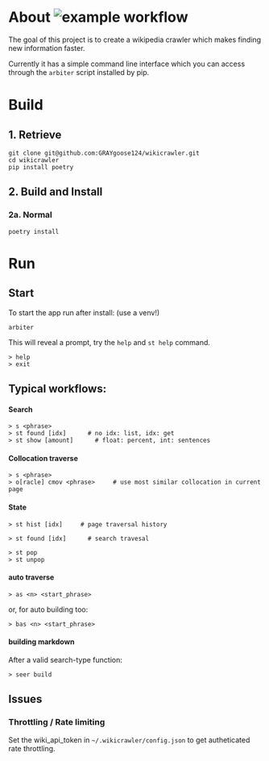 # About ![example workflow](https://github.com/GRAYgoose124/wikicrawler/actions/workflows/tests.yml/badge.svg)

The goal of this project is to create a wikipedia crawler which makes finding new information faster. 

Currently it has a simple command line interface which you can access through the `arbiter` script installed by pip.

# Build
## 1. Retrieve
    git clone git@github.com:GRAYgoose124/wikicrawler.git
    cd wikicrawler
    pip install poetry

## 2. Build and Install
### 2a. Normal
    poetry install

# Run
## Start
To start the app run after install: (use a venv!)

    arbiter

This will reveal a prompt, try the `help` and `st help`  command.

    > help
    > exit
## Typical workflows:
#### Search
    > s <phrase>
    > st found [idx]      # no idx: list, idx: get
    > st show [amount]      # float: percent, int: sentences
#### Collocation traverse
    > s <phrase>
    > o[racle] cmov <phrase>     # use most similar collocation in current page
#### State
    > st hist [idx]     # page traversal history

    > st found [idx]      # search travesal

    > st pop
    > st unpop
#### auto traverse
    > as <n> <start_phrase>

or, for auto building too:

    > bas <n> <start_phrase>
#### building markdown
After a valid search-type function:

    > seer build
## Issues
### Throttling / Rate limiting
Set the wiki_api_token in `~/.wikicrawler/config.json` to get autheticated rate throttling.